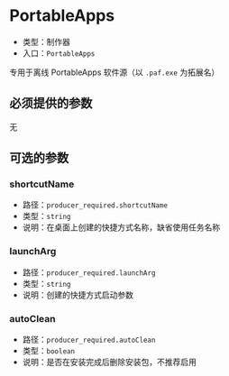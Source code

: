 # PortableApps

- 类型：制作器
- 入口：`PortableApps`

专用于离线 PortableApps 软件源（以 `.paf.exe` 为拓展名）

## 必须提供的参数

无

## 可选的参数

### shortcutName

- 路径：`producer_required.shortcutName`
- 类型：`string`
- 说明：在桌面上创建的快捷方式名称，缺省使用任务名称

### launchArg

- 路径：`producer_required.launchArg`
- 类型：`string`
- 说明：创建的快捷方式启动参数

### autoClean

- 路径：`producer_required.autoClean`
- 类型：`boolean`
- 说明：是否在安装完成后删除安装包，不推荐启用
